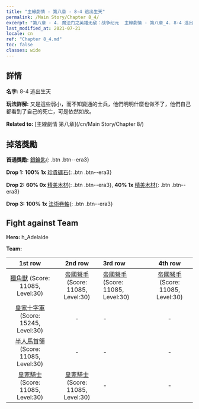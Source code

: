 ```yaml
---
title: "主線劇情 - 第八章 - 8-4 逃出生天"
permalink: /Main Story/Chapter 8_4/
excerpt: "第八章 - 4. 魔法门之英雄无敌：战争纪元  主線劇情 - 第八章_4. 8-4 逃出生天"
last_modified_at: 2021-07-21
locale: cn
ref: "Chapter 8_4.md"
toc: false
classes: wide
---
```


## 詳情

 **名字:** 8-4 逃出生天

 **玩法詳解:** 又是這些弱小，而不知變通的士兵，他們明明什麼也做不了，他們自己都看到了自己的死亡，可是依然如故。

 **Related to:** [主線劇情 第八章](/cn/Main Story/Chapter 8/)

## 掉落獎勵

 **首通獎勵:** [銀鑰匙](/cn/Items/con_693/){: .btn .btn--era3}

 **Drop 1:** **100% 1x** [珍貴礦石](/cn/Items/mat_26/){: .btn .btn--era3}

 **Drop 2:** **60% 0x** [精美木材](/cn/Items/mat_20/){: .btn .btn--era3}, **40% 1x** [精美木材](/cn/Items/mat_20/){: .btn .btn--era3}

 **Drop 3:** **100% 1x** [法術卷軸](/cn/Items/con_694/){: .btn .btn--era3}


## Fight against Team
 **Hero:** h_Adelaide

 **Team:**


  | 1st row | 2nd row | 3rd row | 4th row |
  |:----:|:----:|:----|:----:|
  | [獨角獸](/cn/units/Unicorn/) (Score: 11085, Level:30)  | [帝國弩手](/cn/units/Marksman/) (Score: 11085, Level:30)  | [帝國弩手](/cn/units/Marksman/) (Score: 11085, Level:30)  | [帝國弩手](/cn/units/Marksman/) (Score: 11085, Level:30)  |
  | [皇家十字軍](/cn/units/Swordsman/) (Score: 15245, Level:30)  | - | - | - |
  | [半人馬首領](/cn/units/Centaur/) (Score: 11085, Level:30)  | - | - | - |
  | [皇家騎士](/cn/units/Cavalier/) (Score: 11085, Level:30)  | [皇家騎士](/cn/units/Cavalier/) (Score: 11085, Level:30)  | - | - |


